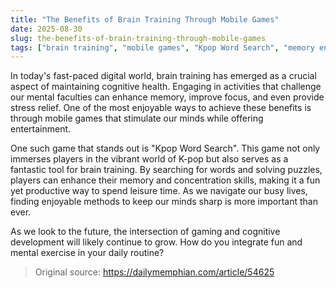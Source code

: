 ```yaml
---
title: "The Benefits of Brain Training Through Mobile Games"
date: 2025-08-30
slug: the-benefits-of-brain-training-through-mobile-games
tags: ["brain training", "mobile games", "Kpop Word Search", "memory enhancement"]
---
```

In today's fast-paced digital world, brain training has emerged as a crucial aspect of maintaining cognitive health. Engaging in activities that challenge our mental faculties can enhance memory, improve focus, and even provide stress relief. One of the most enjoyable ways to achieve these benefits is through mobile games that stimulate our minds while offering entertainment.

One such game that stands out is "Kpop Word Search". This game not only immerses players in the vibrant world of K-pop but also serves as a fantastic tool for brain training. By searching for words and solving puzzles, players can enhance their memory and concentration skills, making it a fun yet productive way to spend leisure time. As we navigate our busy lives, finding enjoyable methods to keep our minds sharp is more important than ever.

As we look to the future, the intersection of gaming and cognitive development will likely continue to grow. How do you integrate fun and mental exercise in your daily routine? 

> Original source: https://dailymemphian.com/article/54625